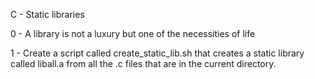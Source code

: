 C - Static libraries

0 -  A library is not a luxury but one of the necessities of life

1 - Create a script called create_static_lib.sh that creates a static library called liball.a from all the .c files that are in the current directory. 
